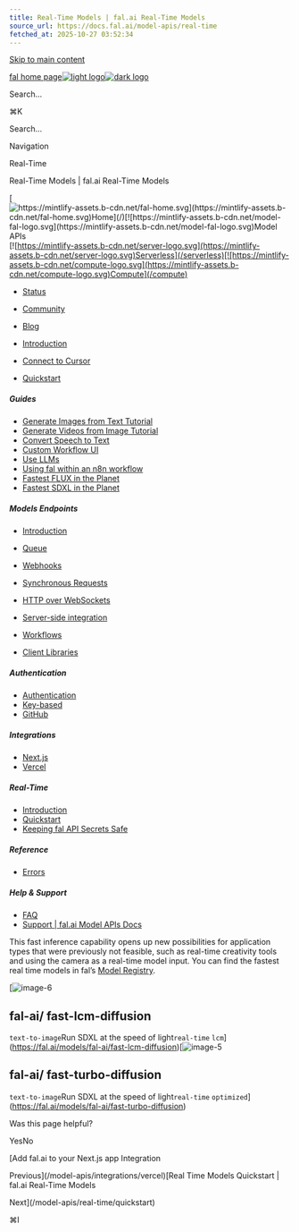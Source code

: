 ```yaml
---
title: Real-Time Models | fal.ai Real-Time Models
source_url: https://docs.fal.ai/model-apis/real-time
fetched_at: 2025-10-27 03:52:34
---
```


[Skip to main content](#content-area)

[fal home page![light logo](https://mintcdn.com/fal-d8505a2e/_1QeqsRe91WUAOCJ/logo/light.svg?fit=max&auto=format&n=_1QeqsRe91WUAOCJ&q=85&s=04c374284984bf56c89974379f02b7a2)![dark logo](https://mintcdn.com/fal-d8505a2e/_1QeqsRe91WUAOCJ/logo/dark.svg?fit=max&auto=format&n=_1QeqsRe91WUAOCJ&q=85&s=b136c77964ac416a72cb0bcba775d7c7)](https://fal.ai/)

Search...

⌘K

Search...

Navigation

Real-Time

Real-Time Models | fal.ai Real-Time Models

[![https://mintlify-assets.b-cdn.net/fal-home.svg](https://mintlify-assets.b-cdn.net/fal-home.svg)Home](/)[![https://mintlify-assets.b-cdn.net/model-fal-logo.svg](https://mintlify-assets.b-cdn.net/model-fal-logo.svg)Model APIs](/model-apis)[![https://mintlify-assets.b-cdn.net/server-logo.svg](https://mintlify-assets.b-cdn.net/server-logo.svg)Serverless](/serverless)[![https://mintlify-assets.b-cdn.net/compute-logo.svg](https://mintlify-assets.b-cdn.net/compute-logo.svg)Compute](/compute)

- [Status](https://status.fal.ai/)
- [Community](https://discord.gg/fal-ai)
- [Blog](https://blog.fal.ai/)

- [Introduction](/model-apis)

- [Connect to Cursor](/model-apis/mcp)

- [Quickstart](/model-apis/quickstart)

##### Guides

- [Generate Images from Text Tutorial](/model-apis/guides/generate-images-from-text)
- [Generate Videos from Image Tutorial](/model-apis/guides/generate-videos-from-image)
- [Convert Speech to Text](/model-apis/guides/convert-speech-to-text)
- [Custom Workflow UI](/model-apis/guides/custom-workflow-ui)
- [Use LLMs](/model-apis/guides/use-llms)
- [Using fal within an n8n workflow](/model-apis/guides/n8n)
- [Fastest FLUX in the Planet](/model-apis/fast-flux)
- [Fastest SDXL in the Planet](/model-apis/fast-sdxl)

##### Models Endpoints

- [Introduction](/model-apis/model-endpoints)
- [Queue](/model-apis/model-endpoints/queue)
- [Webhooks](/model-apis/model-endpoints/webhooks)
- [Synchronous Requests](/model-apis/model-endpoints/synchronous-requests)
- [HTTP over WebSockets](/model-apis/model-endpoints/websockets)
- [Server-side integration](/model-apis/model-endpoints/server-side)
- [Workflows](/model-apis/model-endpoints/workflows)

- [Client Libraries](/model-apis/client)

##### Authentication

- [Authentication](/model-apis/authentication)
- [Key-based](/model-apis/authentication/key-based)
- [GitHub](/model-apis/authentication/github)

##### Integrations

- [Next.js](/model-apis/integrations/nextjs)
- [Vercel](/model-apis/integrations/vercel)

##### Real-Time

- [Introduction](/model-apis/real-time)
- [Quickstart](/model-apis/real-time/quickstart)
- [Keeping fal API Secrets Safe](/model-apis/real-time/secrets)

##### Reference

- [Errors](/model-apis/errors)

##### Help & Support

- [FAQ](/model-apis/faq)
- [Support | fal.ai Model APIs Docs](/model-apis/support)

This fast inference capability opens up new possibilities for application types that were previously not feasible, such as real-time creativity tools and using the camera as a real-time model input.
You can find the fastest real time models in fal’s [Model Registry](https://fal.ai/models).

[![image-6](https://mintcdn.com/fal-d8505a2e/_1QeqsRe91WUAOCJ/images/image-6.png?fit=max&auto=format&n=_1QeqsRe91WUAOCJ&q=85&s=c4ed37d4c5ef36528cfa2b6a79eddcd9)

## fal-ai/ fast-lcm-diffusion

`text-to-image`Run SDXL at the speed of light`real-time` `lcm`](https://fal.ai/models/fal-ai/fast-lcm-diffusion)[![image-5](https://mintcdn.com/fal-d8505a2e/_1QeqsRe91WUAOCJ/images/image-5.png?fit=max&auto=format&n=_1QeqsRe91WUAOCJ&q=85&s=a5eb3affecfe0e642fd722ebf728f088)

## fal-ai/ fast-turbo-diffusion

`text-to-image`Run SDXL at the speed of light`real-time` `optimized`](https://fal.ai/models/fal-ai/fast-turbo-diffusion)

Was this page helpful?

YesNo

[Add fal.ai to your Next.js app Integration

Previous](/model-apis/integrations/vercel)[Real Time Models Quickstart | fal.ai Real-Time Models

Next](/model-apis/real-time/quickstart)

⌘I